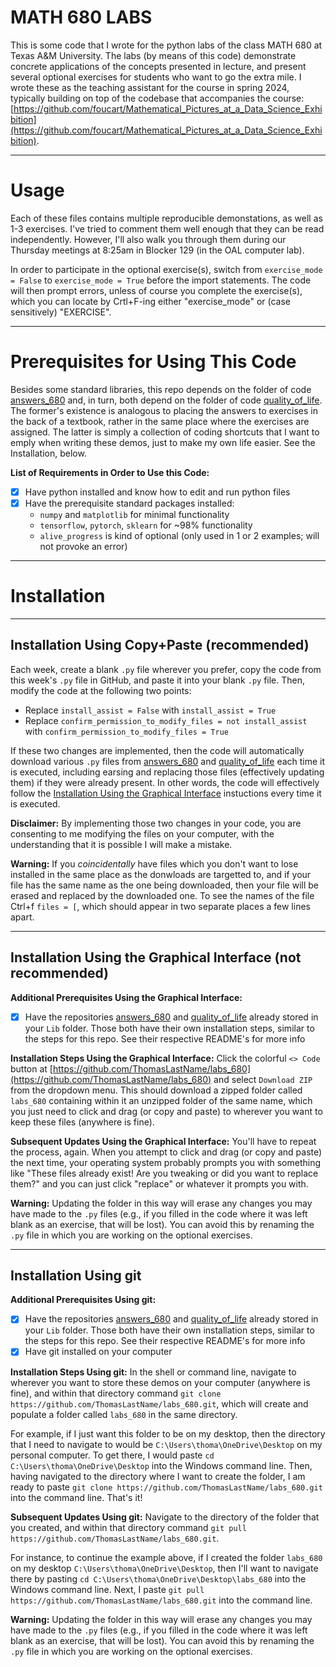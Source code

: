 # MATH 680 LABS
This is some code that I wrote for the python labs of the class MATH 680 at Texas A&amp;M University. The labs (by means of this code) demonstrate concrete applications of the concepts presented in lecture, and present several optional exercises for students who want to go the extra mile. I wrote these as the teaching assistant for the course in spring 2024, typically building on top of the codebase that accompanies the course: [https://github.com/foucart/Mathematical_Pictures_at_a_Data_Science_Exhibition](https://github.com/foucart/Mathematical_Pictures_at_a_Data_Science_Exhibition).

---

# Usage
Each of these files contains multiple reproducible demonstations, as well as 1-3 exercises. I've tried to comment them well enough that they can be read independently. However, I'll also walk you through them during our Thursday meetings at 8:25am in Blocker 129 (in the OAL computer lab).

In order to participate in the optional exercise(s), switch from `exercise_mode = False` to `exercise_mode = True` before the import statements. The code will then prompt errors, unless of course you complete the exercise(s), which you can locate by Crtl+F-ing either "exercise_mode" or (case sensitively) "EXERCISE".

---

# Prerequisites for Using This Code
Besides some standard libraries, this repo depends on the folder of code [answers_680](https://github.com/ThomasLastName/answers_680) and, in turn, both depend on the folder of code [quality_of_life](https://github.com/ThomasLastName/quality_of_life). The former's existence is analogous to placing the answers to exercises in the back of a textbook, rather in the same place where the exercises are assigned. The latter is simply a collection of coding shortcuts that I want to emply when writing these demos, just to make my own life easier. See the Installation, below.

**List of Requirements in Order to Use this Code:**
- [x] Have python installed and know how to edit and run python files
- [x] Have the prerequisite standard packages installed:
    - `numpy` and `matplotlib` for minimal functionality
    - `tensorflow`, `pytorch`, `sklearn` for ~98% functionality
    -  `alive_progress` is kind of optional (only used in 1 or 2 examples; will not provoke an error)

---

# Installation

---

## Installation Using Copy+Paste (recommended)

Each week, create a blank `.py` file wherever you prefer, copy the code from this week's `.py` file in GitHub, and paste it into your blank `.py` file. Then, modify the code at the following two points:
 - Replace `install_assist = False` with `install_assist = True`
 - Replace `confirm_permission_to_modify_files = not install_assist` with `confirm_permission_to_modify_files = True`

If these two changes are implemented, then the code will automatically download various `.py` files from [answers_680](https://github.com/ThomasLastName/answers_680) and [quality_of_life](https://github.com/ThomasLastName/quality_of_life) each time it is executed, including earsing and replacing those files (effectively updating them) if they were already present. In other words, the code will effectively follow the [Installation Using the Graphical Interface](https://github.com/ThomasLastName/labs_680?tab=readme-ov-file#installation-using-the-graphical-interface-not-recommended) instuctions every time it is executed.

**Disclaimer:** By implementing those two changes in your code, you are consenting to me modifying the files on your computer, with the understanding that it is possible I will make a mistake.

**Warning:** If you _coincidentally_ have files which you don't want to lose installed in the same place as the donwloads are targetted to, and if your file has the same name as the one being downloaded, then your file will be erased and replaced by the downloaded one. To see the names of the file Ctrl+f `files = [`, which should appear in two separate places a few lines apart.

---

## Installation Using the Graphical Interface (not recommended)

**Additional Prerequisites Using the Graphical Interface:**
- [x] Have the repositories [answers_680](https://github.com/ThomasLastName/answers_680) and [quality_of_life](https://github.com/ThomasLastName/quality_of_life) already stored in your `Lib` folder. Those both have their own installation steps, similar to the steps for this repo. See their respective README's for more info

**Installation Steps Using the Graphical Interface:** Click the colorful `<> Code` button at [https://github.com/ThomasLastName/labs_680](https://github.com/ThomasLastName/labs_680) and select `Download ZIP` from the dropdown menu. This should download a zipped folder called `labs_680` containing within it an unzipped folder of the same name, which you just need to click and drag (or copy and paste) to wherever you want to keep these files (anywhere is fine).

**Subsequent Updates Using the Graphical Interface:** You'll have to repeat the process, again. When you attempt to click and drag (or copy and paste) the next time, your operating system probably prompts you with something like "These files already exist! Are you tweaking or did you want to replace them?" and you can just click "replace" or whatever it prompts you with.

**Warning:** Updating the folder in this way will erase any changes you may have made to the `.py` files (e.g., if you filled in the code where it was left blank as an exercise, that will be lost). You can avoid this by renaming the `.py` file in which you are working on the optional exercises.

---

## Installation Using git

**Additional Prerequisites Using git:**
- [x] Have the repositories [answers_680](https://github.com/ThomasLastName/answers_680) and [quality_of_life](https://github.com/ThomasLastName/quality_of_life) already stored in your `Lib` folder. Those both have their own installation steps, similar to the steps for this repo. See their respective README's for more info
- [x] Have git installed on your computer

**Installation Steps Using git:** In the shell or command line, navigate to wherever you want to store these demos on your computer (anywhere is fine), and within that directory command `git clone https://github.com/ThomasLastName/labs_680.git`, which will create and populate a folder called `labs_680` in the same directory.

For example, if I just want this folder to be on my desktop, then the directory that I need to navigate to would be `C:\Users\thoma\OneDrive\Desktop` on my personal computer. To get there, I would paste `cd C:\Users\thoma\OneDrive\Desktop` into the Windows command line. Then, having navigated to the directory where I want to create the folder, I am ready to paste `git clone https://github.com/ThomasLastName/labs_680.git` into the command line. That's it!

**Subsequent Updates Using git:**
Navigate to the directory of the folder that you created, and within that directory command `git pull https://github.com/ThomasLastName/labs_680.git`.

For instance, to continue the example above, if I created the folder `labs_680` on my desktop `C:\Users\thoma\OneDrive\Desktop`, then I'll want to navigate there by pasting `cd C:\Users\thoma\OneDrive\Desktop\labs_680` into the Windows command line. Next, I paste `git pull https://github.com/ThomasLastName/labs_680.git` into the command line.

**Warning:** Updating the folder in this way will erase any changes you may have made to the `.py` files (e.g., if you filled in the code where it was left blank as an exercise, that will be lost). You can avoid this by renaming the `.py` file in which you are working on the optional exercises.
